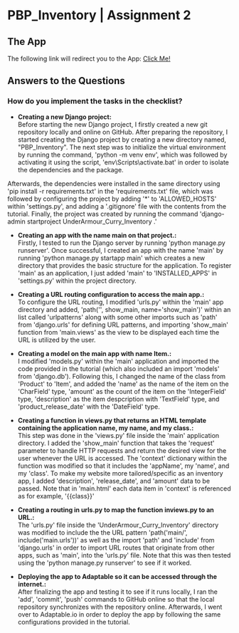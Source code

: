 # PBP_Inventory | Assignment 2

## The App
The following link will redirect you to the App: [Click Me!](https://curry-under-armour-inventoryy.adaptable.app/main/)

## Answers to the Questions

### How do you implement the tasks in the checklist?

* __Creating a new Django project:__<br>
Before starting the new Django project, I firstly created a new git repository locally and online on GitHub. After preparing the repository, I started creating the Django project by creating a new directory named, "PBP_Inventory". The next step was to initialize the virtual environment by running the command, 'python -m venv env', which was followed by activating it using the script, 'env\Scripts\activate.bat' in order to isolate the dependencies and the package. 

Afterwards, the dependencies were installed in the same directory using 'pip install -r requirements.txt' in the 'requirements.txt' file, which was followed by configuring the project by adding '*' to 'ALLOWED_HOSTS' within 'settings.py', and adding a '.gitignore' file with the contents from the tutorial. Finally, the project was created by running the command 'django-admin startproject UnderArmour_Curry_Inventory .'

* __Creating an app with the name main on that project.:__<br>
Firstly, I tested to run the Django server by running 'python manage.py runserver'. Once successful, I created an app with the name 'main' by running 'python manage.py startapp main' which creates a new directory that provides the basic structure for the application. To register 'main' as an application, I just added 'main' to 'INSTALLED_APPS' in 'settings.py' within the project directory.

* __Creating a URL routing configuration to access the main app.:__<br>
To configure the URL routing, I modified 'urls.py' within the 'main' app directory and added, 'path('', show_main, name='show_main')' within an list called 'urlpatterns' along with some other imports such as 'path' from 'django.urls' for defining URL patterns, and importing 'show_main' function from 'main.views' as the view to be displayed each time the URL is utilized by the user.

* __Creating a model on the main app with name Item.:__<br>
I modified 'models.py' within the 'main' application and imported the code provided in the tutorial (which also included an import 'models' from 'django.db'). Following this, I changed the name of the class from 'Product' to 'Item', and added the 'name' as the name of the item on the 'CharField' type, 'amount' as the count of the item on the 'IntegerField' type, 'description' as the item despcription with 'TextField' type, and 'product_release_date' with the 'DateField' type.

* __Creating a function in views.py that returns an HTML template containing the application name, my name, and my class.:__<br>
This step was done in the 'views.py' file inside the 'main' application directory. I added the 'show_main' function that takes the 'request' parameter to handle HTTP requests and return the desired view for the user whenever the URL is accessed. The 'context' dictionary within the function was modified so that it includes the 'appName', my 'name', and my 'class'. To make my website more tailored/specific as an inventory app, I added 'description', 'release_date', and 'amount' data to be passed. Note that in 'main.html' each data item in 'context' is referenced as for example, '{{class}}'

* __Creating a routing in urls.py to map the function inviews.py to an URL.:__<br>
The 'urls.py' file inside the 'UnderArmour_Curry_Inventory' directory was modified to include the the URL pattern 'path('main/', include('main.urls'))' as well as the import 'path' and 'include' from 'django.urls' in order to import URL routes that originate from other apps, such as 'main', into the 'urls.py' file. Note that this was then tested using the 'python manage.py runserver' to see if it worked.

* __Deploying the app to Adaptable so it can be accessed through the internet.:__<br>
After finalizing the app and testing it to see if it runs locally, I ran the 'add', 'commit', 'push' commands to GitHub online so that the local repository synchronizes with the repository online. Afterwards, I went over to Adaptable.io in order to deploy the app by following the same configurations provided in the tutorial.








